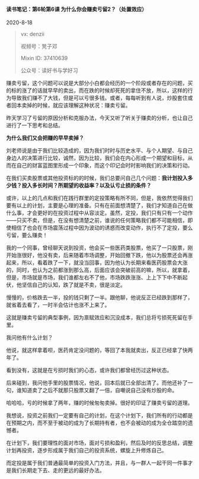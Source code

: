 #### 读书笔记：第6轮第6课 为什么你会赚卖亏留2？（处置效应）

2020-8-18 

> vx: denzii
>
> 视频号：凳子邓
>
> Mixin ID: 37410639
>
> 公众号：读好书与学好习



赚卖亏留，这个问题可以说是大部分小白都会经历的一个阶段或者存在的问题，买的标的涨了的话就早早的卖出，而在跌的时候却死死的拿住不放，所以，这样的行为导致我们赚不了大钱，但是可以亏很多钱。或者，每每听到有人说，炒股套住或者回本卖掉的时候，就应该理解这种状况：赚卖亏留。

昨天学习了亏留的原因分析和克服办法，今天又听了听关于赚卖的分析，也让自己进行了一下思考和总结。

**为什么我们又会把赚的早早卖掉？**

刘老师说是由于我们比较造成的，因为我们时时与历史水平、与个人期望、与自己身边人的决策进行比较，诚然，因为比较，我们会在内心形成一个期望和目标，从而在自己的财富蓝图里形成一个印象，而这个印记会时时影响我们的决策和行动。

在我们买卖股票或其他投资标的的时候，我们总要问自己几个问题：**我计划投入多少钱？投入多长时间？所期望的收益率？以及认亏止损的条件？**

或许，以上的几点和我们在践行群里的定投策略有所不同，但是，我依然觉得我们要有以上的计划，主要是心理的准备。只有在前面想清楚了，我们才知道自己在做什么事，才会更好的在投资过程中从容淡定。虽然，定投，我们只有只有一个动作——只买不卖，但是，在没有想清楚之前，谁说的任何策略我们都不可能相信，即使相信了也会在市场震荡过程中因为波动的诱惑而改变动作，执行不了定投，要么亏留，要么赚卖！

我的一个同事，曾经聊天说到投资，他会买一些医药类股票，他买了一只股票，刚开始涨很好，他没有卖，后来随着市场调整，开始回撤下跌，他以为股票还会再涨起来，所以，看着跌了一下，就没当回事，因为他认为长期来看医药股票会大涨的，同时，也认为之前都涨到那么高，后面应该会突破前高的嘛，所以，就拿着，但是，市场就是市场，我们谁都左右不了他，市场跌跌涨涨、上上下下中不断起伏，他坚信自己的认知，跌了就是不卖，很是淡定。

慢慢的，价格跌去一半，投的钱只剩了一半。跟他聊，他说反正已经跌到那样了，就省着去看了，一时半会估计也涨不上来了。

这就是赚卖亏留的典型事例，因为禀赋效应和沉没成本，我们总将亏损死死留在手里。

我问他有什么计划？

他说，就这样拿着呗，医药肯定没问题的，等回了本我就卖出，反正已经拿了快两年了。

看到没有，这就是在亏损时我们的心态，或许我们都曾经历过这种状态。

后来碰到，我问他手里的股票情况，他说，回本后就已全部出清了。而他还补了一句，谁知道卖了之后不就那只股票又翻了一倍，自嘲说自己没有炒股的命。

哈哈哈，亏的时候拿了两年，赚的时候匆匆卖掉。很好的印证了赚卖亏留的道理。

我想说，投资之前我们一定要有自己的计划，在这个计划下，我们所有的行动都是在预期之内，而不至于被动的成为了长期持有者，也不会被动的成为全仓踏空的遗憾者。

在计划下，我们要理性的面对市场，面对亏损和盈利，然后及时的反思总结，调整计划再投资，逐步形成属于我们自己的投资系统，螺旋上升修炼自己。

而定投是属于我们普通最简单的投资入门方法，并且，与一群人一起干同一件事才是我们长期走下去、走的更远的最好办法。